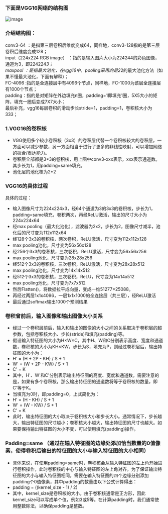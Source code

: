 ### 下面是VGG16网络的结构图

![image](https://img-blog.csdnimg.cn/46be649cabf440c3918f7c48170a7b76.png?x-oss-process=image/watermark,type_d3F5LXplbmhlaQ,shadow_50,text_Q1NETiBA5qmZ5a2Q5ZCWMjE=,size_20,color_FFFFFF,t_70,g_se,x_16)

### 介绍结构图：

conv3-64 ：是指第三层卷积后维度变成64，同样地，conv3-128指的是第三层卷积后维度变成128；  
input（224x224 RGB image） ：指的是输入图片大小为224244的彩色图像，通道为3，即224224*3；  
maxpool ：是指最大池化，在vgg16中，pooling采用的是2*2的最大池化方法（如果不懂最大池化，下面有解释）；  
FC-4096 :指的是全连接层中有4096个节点，同样地，FC-1000为该层全连接层有1000个节点；  
padding：指的是对矩阵在外边填充n圈，padding=1即填充1圈，5X5大小的矩阵，填充一圈后变成7X7大小；  
最后补充，vgg16每层卷积的滑动步长stride=1，padding=1，卷积核大小为333；  

### 1.VGG16的卷积核
* VGG使用多个较小卷积核（3x3）的卷积层代替一个卷积核较大的卷积层，一方面可以减少参数，另一方面相当于进行了更多的非线性映射，可以增加网络的拟合/表达能力。  
* 卷积层全部都是3*3的卷积核，用上图中conv3-xxx表示，xxx表示通道数。其步长为1，用padding=same填充。  
* 池化层的池化核为2*2  

### VGG16的具体过程

具体的过程：

* 输入图像尺寸为224x224x3，经64个通道为3的3x3的卷积核，步长为1，padding=same填充，卷积两次，再经ReLU激活，输出的尺寸大小为224x224x64  
* 经max pooling（最大化池化），滤波器为2x2，步长为2，图像尺寸减半，池化后的尺寸变为112x112x64  
* 经128个3x3的卷积核，两次卷积，ReLU激活，尺寸变为112x112x128  
* max pooling池化，尺寸变为56x56x128  
* 经256个3x3的卷积核，三次卷积，ReLU激活，尺寸变为56x56x256  
* max pooling池化，尺寸变为28x28x256  
* 经512个3x3的卷积核，三次卷积，ReLU激活，尺寸变为28x28x512  
* max pooling池化，尺寸变为14x14x512  
* 经512个3x3的卷积核，三次卷积，ReLU，尺寸变为14x14x512  
* max pooling池化，尺寸变为7x7x512  
* 然后Flatten()，将数据拉平成向量，变成一维51277=25088。  
* 再经过两层1x1x4096，一层1x1x1000的全连接层（共三层），经ReLU激活  
* 最后通过softmax输出1000个预测结果  

### 卷积曾前后，输入图像和输出图像大小关系

* 经过一个卷积层前后，输入和输出的图像的大小之间的关系取决于卷积层的超参数，包括卷积核大小、步长(stride)和填充(padding)等。  
* 假设输入特征图的大小为H×W×C，其中H、W和C分别表示高度、宽度和通道数，卷积核的大小为KH×KW，步长为S，填充为P，则经过卷积层后，输出特征图的大小为：  
* H' = (H + 2P - KH) / S + 1  
* W' = (W + 2P - KW) / S + 1  
* C' = K  
* 其中，H'、W'和C'分别表示输出特征图的高度、宽度和通道数。需要注意的是，如果有多个卷积核，那么输出特征图的通道数将等于卷积核的数量，即C'等于K。  
* 当填充为0时，即padding=0，上式简化为： 
* H' = (H - KH) / S + 1  
* W' = (W - KW) / S + 1  
* C' = K  
* 此时，输出特征图的大小取决于卷积核大小和步长大小。通常情况下，步长越大，输出特征图的尺寸越小；卷积核大小越大，输出特征图的尺寸也越大。如果要保持输出特征图的大小不变，可以使用填充(padding)操作。  

### Padding=same  （通过在输入特征图的边缘处添加恰当数量的0值像素，使得卷积后输出的特征图的大小与输入特征图的大小相同）

* 具体来说，在使用padding=same时，卷积核会从输入特征图的左上角开始进行卷积操作，此时卷积核的中心与输入特征图的左上角对齐。为了保证输出特征图的大小与输入特征图相同，需要在输入特征图的四个边缘分别添加padding个0值像素，其中padding的数量由以下公式计算得出：  
* padding = ((kernel_size - 1) / 2)  
* 其中，kernel_size是卷积核的大小。由于卷积核通常是正方形，因此kernel_size可以写成单个值，例如3或5等。在计算padding时，我们通常使用整数除法，以确保padding是整数。  
